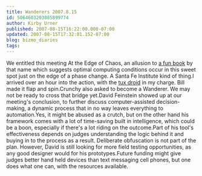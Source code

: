 ```yaml
---
title: Wanderers 2007.8.15
id: 5064603203085899774
author: Kirby Urner
published: 2007-08-15T16:22:00.000-07:00
updated: 2007-08-15T17:32:01.152-07:00
blog: bizmo_diaries
tags: 
---
```


We entitled this meeting At the Edge of Chaos, an allusion to [a fun book](http://www.amazon.com/Complexity-Life-at-Edge-Chaos/dp/0226476553/) by that name which suggests optimal computing conditions occur in this sweet spot just on the edge of a phase change.  A Santa Fe Institute kind of thing.I arrived over an hour into the action, with the [tux droid](http://mybizmo.blogspot.com/2007/07/tux-is-alive.html) in my charge.  Bill made it flap and spin.Crunchy also asked to become a Wanderer.  We may not be ready to cross that bridge yet.David Feinstein showed up at our meeting's conclusion, to further discuss computer-assisted decision-making, a dynamic process that in no way leaves everything to automation.Yes, it might be abused as a crutch, but on the other hand his framework comes with a lot of time-saving built in intelligence, which could be a boon, especially if there's a lot riding on the outcome.Part of his tool's effectiveness depends on judges understanding the logic behind it and buying in to the process as a result.  Deliberate obfuscation is not part of the plan.  However, David is still looking for more field testing opportunities, as any good designer would for his prototypes.Future funding might give judges better hand held devices than text messaging cell phones, but one does what one can, with the resources available.